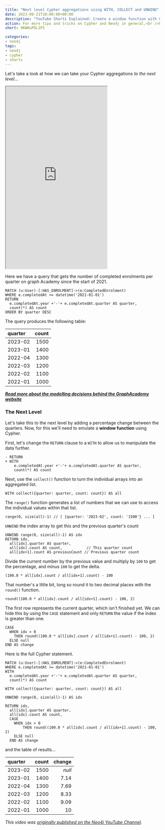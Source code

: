 ```yaml
---
title: "Next level Cypher aggregations using WITH, COLLECT and UNWIND"
date: 2023-08-21T10:00:00+00:00
description: "YouTube Shorts Explained: Create a window function with Cypher using WITH, COLLECT and UNWIND."
action: For more tips and tricks on Cypher and Neo4j in general,<br />head to <a href="https://graphacademy.neo4j.com/?ref=adam" target="_blank">Neo4j GraphAcademy and enrol now</a>.
short: 9KWHuPOL1PI

categories:
- neo4j
tags:
- neo4j
- cypher
- shorts
---
```


Let's take a look at how we can take your Cypher aggregations _to the next level_...


<iframe src="https://www.youtube.com/embed/9KWHuPOL1PI" width="330" height="593" style="margin: auto">
    View video at <a href="https://www.youtube.com/shorts/9KWHuPOL1PI" target="_blank">https://www.youtube.com/embed/9KWHuPOL1PI</a>
</iframe>


Here we have a query that gets the number of completed enrolments per quarter on graph Academy since the start of 2021.

```cypher
MATCH (u:User)-[:HAS_ENROLMENT]->(e:CompletedEnrolment)
WHERE e.completedAt >= datetime('2021-01-01')
RETURN
  e.completedAt.year +'-'+ e.completedAt.quarter AS quarter,
  count(*) AS count
ORDER BY quarter DESC
```

The query produces the following table:

| quarter     | count |
| :---        |  ---: |
| 2023-02     | 1500  |
| 2023-01     | 1400  |
| 2022-04     | 1300  |
| 2022-03     | 1200  |
| 2022-02     | 1100  |
| 2022-01     | 1000  |


***[Read more about the modelling decisions behind the GraphAcademy website](https://neo4j.com/developer-blog/building-educational-platform-neo4j/)***

### The Next Level

Let's take this to the next level by adding a percentage change between the quarters. Now, for this we'll need to emulate a **window function** using Cypher.

First, let's change the `RETURN` clause to a `WITH` to allow us to manipulate the data further.

```cypher
- RETURN
+ WITH
    e.completedAt.year +'-'+ e.completedAt.quarter AS quarter,
    count(*) AS count
```

Next, use the `collect()` function to turn the individual arrays into an aggregated list.

```cypher
WITH collect({quarter: quarter, count: count}) AS all
```


The `range()` function generates a list of numbers that we can use to access the individual values within that list.

```cypher
range(0, size(all)-1) // [ {quarter: '2023-02', count: '1500'} ... ]
```


`UNWIND` the index array to get this and the previous quarter's count

```cypher
UNWIND range(0, size(all)-1) AS idx
RETURN idx,
  all[idx].quarter AS quarter,
  all[idx].count AS count,           // This quarter count
  all[idx+1].count AS previousCount // Previous quarter count
```

Divide the current number by the previous value and multiply by `100` to get the percentage, and minus `100` to get the delta.

```cypher
(100.0 * all[idx].count / all[idx+1].count) - 100
```


That number's a little bit, long so round it to two decimal places with the `round()` function.

```cypher
round((100.0 * all[idx].count / all[idx+1].count) - 100, 2)
```

The first row represents the current quarter, which isn't finished yet.  We can hide this by using the `CASE` statement and only `RETURN` the value if the index is greater than one.

```cypher
CASE
  WHEN idx > 0
    THEN round((100.0 * all[idx].count / all[idx+1].count) - 100, 2)
  ELSE null
END AS change
```

Here is the full Cypher statement.

```cypher
MATCH (u:User)-[:HAS_ENROLMENT]->(e:CompletedEnrolment)
WHERE e.completedAt >= datetime('2021-01-01')
WITH
  e.completedAt.year +'-'+ e.completedAt.quarter AS quarter,
  count(*) AS count

WITH collect({quarter: quarter, count: count}) AS all

UNWIND range(0, size(all)-1) AS idx

RETURN idx,
  all[idx].quarter AS quarter,
  all[idx].count AS count,
  CASE
    WHEN idx > 0
        THEN round((100.0 * all[idx].count / all[idx+1].count) - 100, 2)
    ELSE null
  END AS change
```

and the table of results...

| quarter | count | change |
| :---        |  ---: |  ---: |
| 2023-02	| 1500	| _null_ |
| 2023-01	| 1400	| 7.14 |
| 2022-04	| 1300	| 7.69 |
| 2022-03	| 1200	| 8.33 |
| 2022-02	| 1100	| 9.09 |
| 2022-01	| 1000	| 10 |

_This video was [originally published on the Neo4j YouTube Channel](https://www.youtube.com/shorts/9KWHuPOL1PI)._
